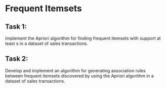 # Frequent Itemsets

## Task 1: 
Implement the Apriori algorithm for finding frequent itemsets with support at least s in a dataset of sales transactions.

## Task 2:
Develop and implement an algorithm for generating association rules between frequent itemsets discovered by using the Apriori algorithm in a dataset of sales transactions.